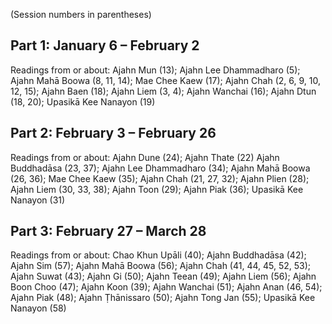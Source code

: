 (Session numbers in parentheses)
## Part 1: January 6 – February 2
Readings from or about: 
Ajahn Mun (13); Ajahn Lee Dhammadharo (5); Ajahn Mahā Boowa (8, 11, 14); Mae Chee Kaew (17); Ajahn Chah (2, 6, 9, 10, 12, 15); Ajahn Baen (18); Ajahn Liem (3, 4); Ajahn Wanchai (16); Ajahn Dtun (18, 20); Upasikā Kee Nanayon (19)

## Part 2: February 3 – February 26
Readings from or about:
Ajahn Dune (24); Ajahn Thate (22)
Ajahn Buddhadāsa (23, 37); Ajahn Lee Dhammadharo (34); Ajahn Mahā Boowa (26, 36); Mae Chee Kaew (35); Ajahn Chah (21, 27, 32); Ajahn Plien (28); Ajahn Liem (30, 33, 38); Ajahn Toon (29); Ajahn Piak (36); Upasikā Kee Nanayon (31)

## Part 3: February 27 – March 28
Readings from or about:
Chao Khun Upāli (40); Ajahn Buddhadāsa (42); Ajahn Sim (57); Ajahn Mahā Boowa (56); Ajahn Chah (41, 44, 45, 52, 53); Ajahn Suwat (43); Ajahn Gi (50); Ajahn Teean (49); Ajahn Liem (56); Ajahn Boon Choo (47); Ajahn Koon (39); Ajahn Wanchai (51); Ajahn Anan (46, 54); Ajahn Piak (48); Ajahn Ṭhānissaro (50); Ajahn Tong Jan (55); Upasikā Kee Nanayon (58)